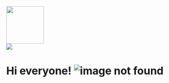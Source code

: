 <div lign="center">
  <div id="header">
    <img src="https://media.giphy.com/media/bGgsc5mWoryfgKBx1u/giphy.gif" width="100"/>
  </div>

  <div id="badges" a> 
    <a href="https://www.linkedin.com/in/serhii-mukhamedianov-4263a1230">
      <img src="https://img.shields.io/badge/LinkedIn-blue?logo=linkedin&logoColor=white&style=for-the-badge"/>
    </a>
  </div>

  <h1>
      Hi everyone!
      <img src="https://media.giphy.com/media/76Ezod7CxRDqivd57V/giphy.gif" alt= "image not found" >
  </h1>
  
</div>

